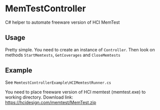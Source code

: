 # MemTestController
C# helper to automate freeware version of HCI MemTest

## Usage
Pretty simple.
You need to create an instance of `Controller`.
Then look on methods `StartMemtests`,  `GetCoverages` and `CloseMemtests`

## Example
See `MemtestControllerExample\HCIMemtestRunner.cs`

You need to place freeware version of HCI memtest (memtest.exe) to working directory.
Download link: https://hcidesign.com/memtest/MemTest.zip

